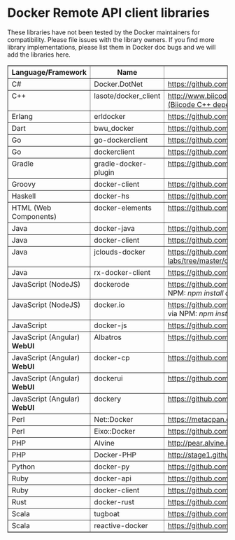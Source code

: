 <!--[metadata]>
+++
title = "Remote API client libraries"
description = "Various client libraries available to use with the Docker remote API"
keywords = ["API, Docker, index, registry, REST, documentation, clients, C#, Erlang, Go, Groovy, Java, JavaScript, Perl, PHP, Python, Ruby, Rust,  Scala"]
[menu.main]
parent="mn_reference"
+++
<![end-metadata]-->

# Docker Remote API client libraries

These libraries have not been tested by the Docker maintainers for
compatibility. Please file issues with the library owners. If you find
more library implementations, please list them in Docker doc bugs and we
will add the libraries here.

<table border="1" class="docutils">
  <colgroup>
    <col width="24%">
    <col width="17%">
    <col width="48%">
    <col width="11%">
  </colgroup>
  <thead valign="bottom">
    <tr>
      <th class="head">Language/Framework</th>
      <th class="head">Name</th>
      <th class="head">Repository</th>
      <th class="head">Status</th>
    </tr>
  </thead>
  <tbody valign = "top">
    <tr>
      <td>C#</td>
      <td>Docker.DotNet</td>
      <td><a class="reference external" href="https://github.com/ahmetalpbalkan/Docker.DotNet">https://github.com/ahmetalpbalkan/Docker.DotNet</a></td>
      <td>Active</td>
    </tr>
    <tr>
      <td>C++</td>
      <td>lasote/docker_client</td>
      <td><a class="reference external" href="http://www.biicode.com/lasote/docker_client">http://www.biicode.com/lasote/docker_client (Biicode C++ dependency manager)</a></td>
      <td>Active</td>
    </tr>
    <tr>
      <td>Erlang</td>
      <td>erldocker</td>
      <td><a class="reference external" href="https://github.com/proger/erldocker">https://github.com/proger/erldocker</a></td>
      <td>Active</td>
    </tr>
    <tr>
      <td>Dart</td>
      <td>bwu_docker</td>
      <td><a class="reference external" href="https://github.com/bwu-dart/bwu_docker">https://github.com/bwu-dart/bwu_docker</a></td>
      <td>Active</td>
    </tr>
    <tr>
      <td>Go</td>
      <td>go-dockerclient</td>
      <td><a class="reference external" href="https://github.com/fsouza/go-dockerclient">https://github.com/fsouza/go-dockerclient</a></td>
      <td>Active</td>
    </tr>
    <tr>
      <td>Go</td>
      <td>dockerclient</td>
      <td><a class="reference external" href="https://github.com/samalba/dockerclient">https://github.com/samalba/dockerclient</a></td>
      <td>Active</td>
    </tr>
    <tr>
      <td>Gradle</td>
      <td>gradle-docker-plugin</td>
      <td><a class="reference external" href="https://github.com/gesellix/gradle-docker-plugin">https://github.com/gesellix/gradle-docker-plugin</a></td>
      <td>Active</td>
    </tr>
    <tr>
      <td>Groovy</td>
      <td>docker-client</td>
      <td><a class="reference external" href="https://github.com/gesellix/docker-client">https://github.com/gesellix/docker-client</a></td>
      <td>Active</td>
    </tr>
    <tr>
      <td>Haskell</td>
      <td>docker-hs</td>
      <td><a class="reference external" href="https://github.com/denibertovic/docker-hs">https://github.com/denibertovic/docker-hs</a></td>
      <td>Active</td>
    </tr>
    <tr>
      <td>HTML (Web Components)</td>
      <td>docker-elements</td>
      <td><a class="reference external" href="https://github.com/kapalhq/docker-elements">https://github.com/kapalhq/docker-elements</a></td>
      <td>Active</td>
    </tr>
    <tr>
      <td>Java</td>
      <td>docker-java</td>
      <td><a class="reference external" href="https://github.com/docker-java/docker-java">https://github.com/docker-java/docker-java</a></td>
      <td>Active</td>
    </tr>
    <tr>
      <td>Java</td>
      <td>docker-client</td>
      <td><a class="reference external" href="https://github.com/spotify/docker-client">https://github.com/spotify/docker-client</a></td>
      <td>Active</td>
    </tr>
    <tr>
      <td>Java</td>
      <td>jclouds-docker</td>
      <td><a class="reference external" href="https://github.com/jclouds/jclouds-labs/tree/master/docker">https://github.com/jclouds/jclouds-labs/tree/master/docker</a></td>
      <td>Active</td>
    </tr>
    <tr>
      <td>Java</td>
      <td>rx-docker-client</td>
      <td><a class="reference external" href="https://github.com/shekhargulati/rx-docker-client">https://github.com/shekhargulati/rx-docker-client</a></td>
      <td>Active</td>
    </tr>
    <tr>
      <td>JavaScript (NodeJS)</td>
      <td>dockerode</td>
      <td><a class="reference external" href="https://github.com/apocas/dockerode">https://github.com/apocas/dockerode</a>
  Install via NPM: <cite>npm install dockerode</cite></td>
      <td>Active</td>
    </tr>
    <tr>
      <td>JavaScript (NodeJS)</td>
      <td>docker.io</td>
      <td><a class="reference external" href="https://github.com/appersonlabs/docker.io">https://github.com/appersonlabs/docker.io</a>
  Install via NPM: <cite>npm install docker.io</cite></td>
      <td>Active</td>
    </tr>
    <tr>
      <td>JavaScript</td>
      <td>docker-js</td>
      <td><a class="reference external" href="https://github.com/dgoujard/docker-js">https://github.com/dgoujard/docker-js</a></td>
      <td>Outdated</td>
    </tr>
    <tr>
      <td>JavaScript (Angular) <strong>WebUI</strong></td>
      <td>Albatros</td>
      <td><a class="reference external" href="https://github.com/dcylabs/albatros">https://github.com/dcylabs/albatros</a></td>
      <td>Active</td>
    </tr>
    <tr>
      <td>JavaScript (Angular) <strong>WebUI</strong></td>
      <td>docker-cp</td>
      <td><a class="reference external" href="https://github.com/13W/docker-cp">https://github.com/13W/docker-cp</a></td>
      <td>Active</td>
    </tr>
    <tr>
      <td>JavaScript (Angular) <strong>WebUI</strong></td>
      <td>dockerui</td>
      <td><a class="reference external" href="https://github.com/crosbymichael/dockerui">https://github.com/crosbymichael/dockerui</a></td>
      <td>Active</td>
    </tr>
    <tr>
      <td>JavaScript (Angular) <strong>WebUI</strong></td>
      <td>dockery</td>
      <td><a class="reference external" href="https://github.com/lexandro/dockery">https://github.com/lexandro/dockery</a></td>
      <td>Active</td>
    </tr>    
    <tr>
      <td>Perl</td>
      <td>Net::Docker</td>
      <td><a class="reference external" href="https://metacpan.org/pod/Net::Docker">https://metacpan.org/pod/Net::Docker</a></td>
      <td>Active</td>
    </tr>
    <tr>
      <td>Perl</td>
      <td>Eixo::Docker</td>
      <td><a class="reference external" href="https://github.com/alambike/eixo-docker">https://github.com/alambike/eixo-docker</a></td>
      <td>Active</td>
    </tr>
    <tr>
      <td>PHP</td>
      <td>Alvine</td>
      <td><a class="reference external" href="http://pear.alvine.io/">http://pear.alvine.io/</a> (alpha)</td>
      <td>Active</td>
    </tr>
    <tr>
      <td>PHP</td>
      <td>Docker-PHP</td>
      <td><a class="reference external" href="http://stage1.github.io/docker-php/">http://stage1.github.io/docker-php/</a></td>
      <td>Active</td>
    </tr>
    <tr>
      <td>Python</td>
      <td>docker-py</td>
      <td><a class="reference external" href="https://github.com/docker/docker-py">https://github.com/docker/docker-py</a></td>
      <td>Active</td>
    </tr>
    <tr>
      <td>Ruby</td>
      <td>docker-api</td>
      <td><a class="reference external" href="https://github.com/swipely/docker-api">https://github.com/swipely/docker-api</a></td>
      <td>Active</td>
    </tr>
    <tr>
      <td>Ruby</td>
      <td>docker-client</td>
      <td><a class="reference external" href="https://github.com/geku/docker-client">https://github.com/geku/docker-client</a></td>
      <td>Outdated</td>
    </tr>
    <tr>
      <td>Rust</td>
      <td>docker-rust</td>
      <td><a class="reference external" href="https://github.com/abh1nav/docker-rust">https://github.com/abh1nav/docker-rust</a></td>
      <td>Active</td>
    </tr>
    <tr>
      <td>Scala</td>
      <td>tugboat</td>
      <td><a class="reference external" href="https://github.com/softprops/tugboat">https://github.com/softprops/tugboat</a></td>
      <td>Active</td>
    </tr>
    <tr>
      <td>Scala</td>
      <td>reactive-docker</td>
      <td><a class="reference external" href="https://github.com/almoehi/reactive-docker">https://github.com/almoehi/reactive-docker</a></td>
      <td>Active</td>
    </tr>
  </tbody>
</table>

